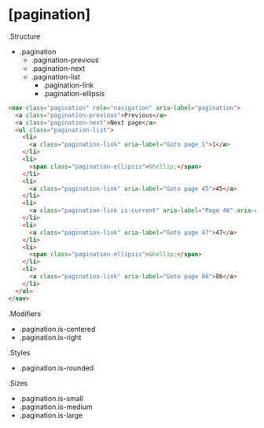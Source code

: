 # [pagination]

.Structure
* .pagination
    * .pagination-previous
    * .pagination-next
    * .pagination-list
        * .pagination-link
        * .pagination-ellipsis

```html
<nav class="pagination" role="navigation" aria-label="pagination">
  <a class="pagination-previous">Previous</a>
  <a class="pagination-next">Next page</a>
  <ul class="pagination-list">
    <li>
      <a class="pagination-link" aria-label="Goto page 1">1</a>
    </li>
    <li>
      <span class="pagination-ellipsis">&hellip;</span>
    </li>
    <li>
      <a class="pagination-link" aria-label="Goto page 45">45</a>
    </li>
    <li>
      <a class="pagination-link is-current" aria-label="Page 46" aria-current="page">46</a>
    </li>
    <li>
      <a class="pagination-link" aria-label="Goto page 47">47</a>
    </li>
    <li>
      <span class="pagination-ellipsis">&hellip;</span>
    </li>
    <li>
      <a class="pagination-link" aria-label="Goto page 86">86</a>
    </li>
  </ul>
</nav>
```

.Modifiers
* .pagination.is-centered
* .pagination.is-right

.Styles
* .pagination.is-rounded

.Sizes 
* .pagination.is-small
* .pagination.is-medium
* .pagination.is-large
